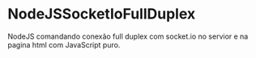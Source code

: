 # NodeJSSocketIoFullDuplex
NodeJS comandando conexão full duplex com socket.io no servior e na pagina html com JavaScript puro.
